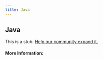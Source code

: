 ```yaml
---
title: Java
---
```


## Java

This is a stub. [Help our community expand it.](https://github.com/freeCodeCamp/guide-articles/tree/master/articles/Java/index.md)

<!-- The article goes here, in GitHub-flavored Markdown. Feel free to add YouTube videos, images, and CodePen/JSBin embeds  -->

#### More Information:
<!-- Please add any articles you think might be helpful to read before writing the article -->


